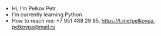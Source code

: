 - Hi, I’m Pelkov Petr
- I’m currently learning Python
- How to reach me: +7 951 488 29 85, https://t.me/pelkovpa, pelkovpa@mail.ru  
<!---
pelkovpa/pelkovpa is a ✨ special ✨ repository because its `README.md` (this file) appears on your GitHub profile.
You can click the Preview link to take a look at your changes.
--->
